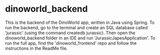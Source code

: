 # dinoworld_backend

This is the backend of the DinoWorld app, written in Java using Spring. To run the backend, go to the terminal and create an SQL database called 'jurassic' (using the command createdb jurassic). Then open the dinoworld_backend folder in an IDE and run 'JurassicJapesApplication'. To run the full app, find the 'dinoworld_frontend' repo and follow the instructions in the ReadMe file.
